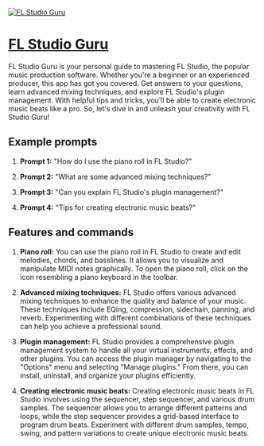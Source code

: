 [![FL Studio Guru](https://files.oaiusercontent.com/file-9XxyWfUyj9MJTIkRDsr4NtFG?se=2123-10-18T03%3A04%3A44Z&sp=r&sv=2021-08-06&sr=b&rscc=max-age%3D31536000%2C%20immutable&rscd=attachment%3B%20filename%3D57b5afe9-29bc-49e5-9867-e23064edffab.png&sig=T0HvHmm2vvQFLOYH24dQ5vh1/9eHPrujUNOHk8mDmbs%3D)](https://chat.openai.com/g/g-9viGFLAFr-fl-studio-guru)

# [FL Studio Guru](https://chat.openai.com/g/g-9viGFLAFr-fl-studio-guru)

FL Studio Guru is your personal guide to mastering FL Studio, the popular music production software. Whether you're a beginner or an experienced producer, this app has got you covered. Get answers to your questions, learn advanced mixing techniques, and explore FL Studio's plugin management. With helpful tips and tricks, you'll be able to create electronic music beats like a pro. So, let's dive in and unleash your creativity with FL Studio Guru!

## Example prompts

1. **Prompt 1:** "How do I use the piano roll in FL Studio?"

2. **Prompt 2:** "What are some advanced mixing techniques?"

3. **Prompt 3:** "Can you explain FL Studio's plugin management?"

4. **Prompt 4:** "Tips for creating electronic music beats?"

## Features and commands

1. **Piano roll:** You can use the piano roll in FL Studio to create and edit melodies, chords, and basslines. It allows you to visualize and manipulate MIDI notes graphically. To open the piano roll, click on the icon resembling a piano keyboard in the toolbar.

2. **Advanced mixing techniques:** FL Studio offers various advanced mixing techniques to enhance the quality and balance of your music. These techniques include EQing, compression, sidechain, panning, and reverb. Experimenting with different combinations of these techniques can help you achieve a professional sound.

3. **Plugin management:** FL Studio provides a comprehensive plugin management system to handle all your virtual instruments, effects, and other plugins. You can access the plugin manager by navigating to the "Options" menu and selecting "Manage plugins." From there, you can install, uninstall, and organize your plugins efficiently.

4. **Creating electronic music beats:** Creating electronic music beats in FL Studio involves using the sequencer, step sequencer, and various drum samples. The sequencer allows you to arrange different patterns and loops, while the step sequencer provides a grid-based interface to program drum beats. Experiment with different drum samples, tempo, swing, and pattern variations to create unique electronic music beats.